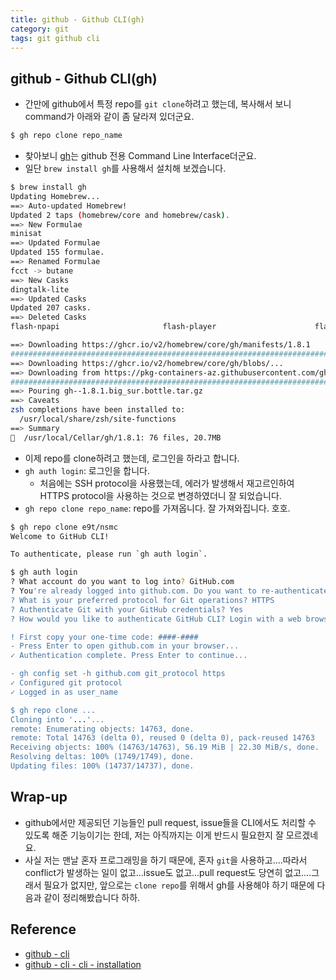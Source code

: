 ```yaml
---
title: github - Github CLI(gh)
category: git
tags: git github cli
---
```


## github - Github CLI(gh)

- 간만에 github에서 특정 repo를 `git clone`하려고 했는데, 복사해서 보니 command가 아래와 같이 좀 달라져 있더군요.

```bash
$ gh repo clone repo_name
```

- 찾아보니 [gh](https://cli.github.com/)는 github 전용 Command Line Interface더군요. 
- 일단 `brew install gh`를 사용해서 설치해 보겠습니다.

```bash
$ brew install gh
Updating Homebrew...
==> Auto-updated Homebrew!
Updated 2 taps (homebrew/core and homebrew/cask).
==> New Formulae
minisat                                                                                                organize-tool
==> Updated Formulae
Updated 155 formulae.
==> Renamed Formulae
fcct -> butane
==> New Casks
dingtalk-lite                                                                                          pop
==> Updated Casks
Updated 207 casks.
==> Deleted Casks
flash-npapi                       flash-player                      flash-player-debugger             flash-player-debugger-npapi       flash-player-debugger-ppapi       screen

==> Downloading https://ghcr.io/v2/homebrew/core/gh/manifests/1.8.1
######################################################################## 100.0%
==> Downloading https://ghcr.io/v2/homebrew/core/gh/blobs/...
==> Downloading from https://pkg-containers-az.githubusercontent.com/ghcr1/blobs/...
######################################################################## 100.0%
==> Pouring gh--1.8.1.big_sur.bottle.tar.gz
==> Caveats
zsh completions have been installed to:
  /usr/local/share/zsh/site-functions
==> Summary
🍺  /usr/local/Cellar/gh/1.8.1: 76 files, 20.7MB
```

- 이제 repo를 clone하려고 했는데, 로그인을 하라고 합니다.
- `gh auth login`: 로그인을 합니다.
  - 처음에는 SSH protocol을 사용했는데, 에러가 발생해서 재고르인하여 HTTPS protocol을 사용하는 것으로 변경하였더니 잘 되었습니다.
- `gh repo clone repo_name`: repo를 가져옵니다. 잘 가져와집니다. 호호.

```bash
$ gh repo clone e9t/nsmc
Welcome to GitHub CLI!

To authenticate, please run `gh auth login`.

$ gh auth login
? What account do you want to log into? GitHub.com
? You're already logged into github.com. Do you want to re-authenticate? Yes
? What is your preferred protocol for Git operations? HTTPS
? Authenticate Git with your GitHub credentials? Yes
? How would you like to authenticate GitHub CLI? Login with a web browser

! First copy your one-time code: ####-####
- Press Enter to open github.com in your browser... 
✓ Authentication complete. Press Enter to continue...

- gh config set -h github.com git_protocol https
✓ Configured git protocol
✓ Logged in as user_name

$ gh repo clone ...
Cloning into '...'...
remote: Enumerating objects: 14763, done.
remote: Total 14763 (delta 0), reused 0 (delta 0), pack-reused 14763
Receiving objects: 100% (14763/14763), 56.19 MiB | 22.30 MiB/s, done.
Resolving deltas: 100% (1749/1749), done.
Updating files: 100% (14737/14737), done.
```

## Wrap-up

- github에서만 제공되던 기능들인 pull request, issue들을 CLI에서도 처리할 수 있도록 해준 기능이기는 한데, 저는 아직까지는 이게 반드시 필요한지 잘 모르겠네요.
- 사실 저는 맨날 혼자 프로그래밍을 하기 때문에, 혼자 `git`을 사용하고....따라서 conflict가 발생하는 일이 없고...issue도 없고...pull request도 당연히 없고....그래서 필요가 없지만, 앞으로는 `clone repo`를 위해서 gh를 사용해야 하기 때문에 다음과 같이 정리해봤습니다 하하.

## Reference

- [github - cli](https://cli.github.com/)
- [github - cli - cli - installation](https://github.com/cli/cli#installation)
